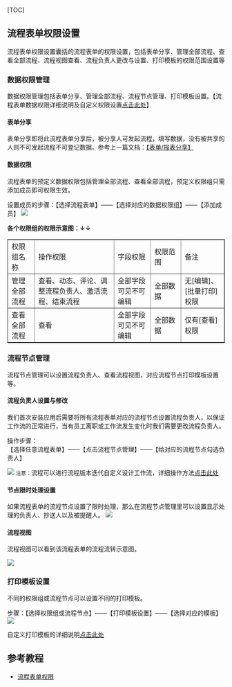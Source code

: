 [TOC]
## 流程表单权限设置
流程表单权限设置囊括的流程表单的权限设置，包括表单分享、管理全部流程、查看全部流程、流程视图查看、流程负责人更改与设置、打印模板的权限范围设置等

### 数据权限管理
数据权限管理包括表单分享、管理全部流程、流程节点管理、打印模板设置。【流程表单数据权限详细说明及自定义权限设置[点击此处](https://doc.baibaoyun.com/doc/10424)】
#### 表单分享
表单分享即将此流程表单分享后，被分享人可发起流程，填写数据，没有被共享的人则不可发起流程不可登记数据。参考上一篇文档：[【表单/报表分享】](https://doc.baibaoyun.com/doc/10317)

#### 数据权限
流程表单的预定义数据权限包括管理全部流程、查看全部流程，预定义权限组只需添加成员即可权限生效。

设置成员的步骤：【选择流程表单】——【选择对应的数据权限组】——【添加成员】
![](http://docfiles.baibaoyun.com/lqYp8Kzpqfjd4FKKTHVn8LospklF)

**各个权限组的权限示意图：↓↓**
<table width="95%" border="1" cellpadding="2" cellspacing="1">
	<tbody>
		<tr>
			<td class="et2" height="19" width="210">
				权限组名称
			</td>
			<td class="et2" width="932">
				操作权限
			</td>
			<td class="et2" width="363">
				字段权限
			</td>
			<td class="et2" width="263">
				权限范围
			</td>
			<td class="et2" width="335">
				备注
			</td>
		</tr>
		<tr>
			<td class="et3" height="19">
				管理全部流程
			</td>
			<td class="et3">
				查看、动态、评论、调整流程负责人、激活流程、结束流程
			</td>
			<td class="et3">
				全部字段可见不可编辑
			</td>
			<td class="et3">
				全部数据
			</td>
			<td class="et3">
				无[编辑]、[批量打印]权限
			</td>
		</tr>
		<tr>
			<td class="et3" height="19">
				查看全部流程
			</td>
			<td class="et3">
				查看
			</td>
			<td class="et3">
				全部字段可见不可编辑
			</td>
			<td class="et3">
				全部数据
			</td>
			<td class="et3">
				仅有[查看]权限
			</td>
		</tr>
	</tbody>
</table>

### 流程节点管理
流程节点管理可以设置流程负责人、查看流程视图，对应流程节点打印模板设置等。
#### 流程负责人设置与修改
我们首次安装应用后需要将所有流程表单对应的流程节点设置流程负责人，以保证工作流的正常进行，当有员工离职或工作流发生变化时我们需要更改流程负责人。

操作步骤：<br>【选择任意流程表单】——【点击流程节点管理】——【给对应的流程节点勾选负责人】

![](http://docfiles.baibaoyun.com/lp34yzemm9RiQa4Xcx-y1Xj7_UUf)
`注意：`流程可以进行流程版本迭代自定义设计工作流，详细操作方法[点击此处](https://doc.baibaoyun.com/doc/10199)
#### 节点限时处理设置
如果流程表单的流程节点设置了限时处理，那么在流程节点管理里可以设置显示处理的负责人、抄送人以及被提醒人。
![](http://docfiles.baibaoyun.com/FjqabqBTDGXAT1SJjRrC0UW99CRo)

#### 流程视图
流程视图可以看到该流程表单的流程流转示意图。

![](http://docfiles.baibaoyun.com/Fh8Fb3HLzTpVrx_UPb3GPZBwswcf)

### 打印模板设置
不同的权限组或流程节点可以设置不同的打印模板。

步骤：【选择权限组或流程节点】——【打印模板设置】——【选择对应的模板】
![](http://docfiles.baibaoyun.com/lkArfk93pXPD2XqXvKSyhR1VF4vh)


自定义打印模板的详细说明[点击此处](https://doc.baibaoyun.com/doc/10175)
## 参考教程
* [流程表单权限](https://xue.baibaoyun.com/index/details/id/122)